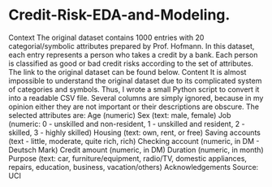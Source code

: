 # Credit-Risk-EDA-and-Modeling.
Context The original dataset contains 1000 entries with 20 categorial/symbolic attributes prepared by Prof. Hofmann. In this dataset, each entry represents a person who takes a credit by a bank. Each person is classified as good or bad credit risks according to the set of attributes. The link to the original dataset can be found below.  Content It is almost impossible to understand the original dataset due to its complicated system of categories and symbols. Thus, I wrote a small Python script to convert it into a readable CSV file. Several columns are simply ignored, because in my opinion either they are not important or their descriptions are obscure. The selected attributes are:  Age (numeric) Sex (text: male, female) Job (numeric: 0 - unskilled and non-resident, 1 - unskilled and resident, 2 - skilled, 3 - highly skilled) Housing (text: own, rent, or free) Saving accounts (text - little, moderate, quite rich, rich) Checking account (numeric, in DM - Deutsch Mark) Credit amount (numeric, in DM) Duration (numeric, in month) Purpose (text: car, furniture/equipment, radio/TV, domestic appliances, repairs, education, business, vacation/others) Acknowledgements Source: UCI
